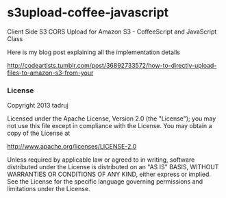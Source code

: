 s3upload-coffee-javascript
==========================

Client Side S3 CORS Upload for Amazon S3 - CoffeeScript and JavaScript Class

Here is my blog post explaining all the implementation details

http://codeartists.tumblr.com/post/36892733572/how-to-directly-upload-files-to-amazon-s3-from-your

### License

Copyright 2013 tadruj

Licensed under the Apache License, Version 2.0 (the "License");
you may not use this file except in compliance with the License.
You may obtain a copy of the License at

   http://www.apache.org/licenses/LICENSE-2.0

Unless required by applicable law or agreed to in writing, software
distributed under the License is distributed on an "AS IS" BASIS,
WITHOUT WARRANTIES OR CONDITIONS OF ANY KIND, either express or implied.
See the License for the specific language governing permissions and
limitations under the License.
